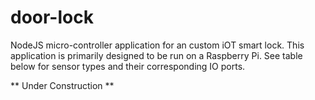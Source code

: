 # door-lock
NodeJS micro-controller application for an custom iOT smart lock.
 This application is primarily designed to be run on a Raspberry Pi. See table below for sensor types and their corresponding IO ports.
 
 ** Under Construction **
